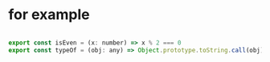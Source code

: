 # for example

```javascript

export const isEven = (x: number) => x % 2 === 0
export const typeOf = (obj: any) => Object.prototype.toString.call(obj).slice(8, -1).toLowerCase()

```
